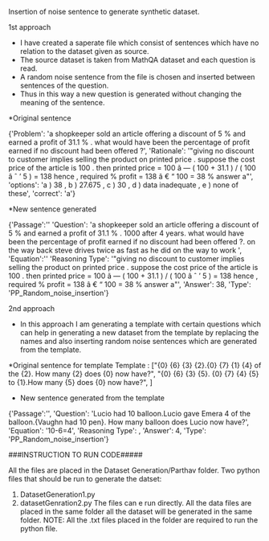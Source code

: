 Insertion of noise sentence to generate synthetic dataset.


1st approach

* I have created a saperate file which consist of sentences which have no relation to the dataset given as source. 
* The source dataset is taken from MathQA dataset and each question is read.
* A random noise sentence from the file is chosen and inserted between sentences of the question.
* Thus in this way a new question is generated without changing the meaning of the sentence.

*Original sentence

{'Problem': 'a shopkeeper sold an article offering a discount of 5 % and earned a profit of 31.1 % . what would have been the percentage of profit earned if no discount had been offered ?',
 'Rationale': '"giving no discount to customer implies selling the product on printed price . suppose the cost price of the article is 100 . then printed price = 100 ã — ( 100 + 31.1 ) / ( 100 â ˆ ’ 5 ) = 138 hence , required % profit = 138 â € “ 100 = 38 % answer a"',
 'options': 'a ) 38 , b ) 27.675 , c ) 30 , d ) data inadequate , e ) none of these',
 'correct': 'a'}
 
 *New sentence generated
 
 {'Passage':''
 'Question': 'a shopkeeper sold an article offering a discount of 5 % and earned a profit of 31.1 % . 1000 after 4 years. what would have been the percentage of profit earned if no discount had been offered ?. on the way back steve drives twice as fast as he did on the way to work ',
 'Equation':''
 'Reasoning Type': '"giving no discount to customer implies selling the product on printed price . suppose the cost price of the article is 100 . then printed price = 100 ã — ( 100 + 31.1 ) / ( 100 â ˆ ’ 5 ) = 138 hence , required % profit = 138 â € “ 100 = 38 % answer a"',
 'Answer': 38,
 'Type': 'PP_Random_noise_insertion'}



2nd approach

* In this approach I am generating a template with certain questions which can help in generating a new dataset from the template by replacing the names and also inserting random noise sentences which are generated from the template.


*Original sentence for template
Template : ["{0} {6} {3} {2}.{0} {7} {1} {4} of the {2}. How many {2} does {0} now have?",
     "{0} {6} {3} {5}. {0} {7} {4} {5} to {1}.How many {5} does {0} now have?",
     ]

* New sentence generated from the template 

{'Passage':'',
'Question': 'Lucio had 10 balloon.Lucio gave Emera 4 of the balloon.{Vaughn had 10 pen}. How many balloon does Lucio now have?',  
'Equation': '10-6=4', 
'Reasoning Type': ,
'Answer': 4,
'Type': 'PP_Random_noise_insertion'} 


###INSTRUCTION TO RUN CODE#####

All the files are placed in the Dataset Generation/Parthav folder.
Two python files that should be run to generate the datset:
1) DatasetGeneration1.py
2) datasetGenration2.py
The files can e run directly.
All the data files are placed in the same folder
all the dataset will be generated in the same folder.
NOTE: All the .txt files placed in the folder are required to run the python file.

